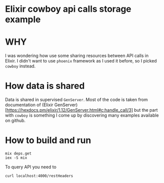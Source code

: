 # Elixir cowboy api calls storage example

# WHY

I was wondering how use some sharing resources between API calls in Elixir. I didn't want to use
`phoenix` framework as I used it before, so I picked `cowboy` instead.

# How data is shared

Data is shared in supervised `GenServer`.
Most of the code is taken from documentation of (Elixir GenServer)[https://hexdocs.pm/elixir/1.12/GenServer.html#c:handle_call/3] but the part with `cowboy` is something I come up by discovering many examples available on github.

# How to build and run
```
mix deps.get
iex -S mix
```

To query API you need to
```
curl localhost:4000/restHeaders
```

